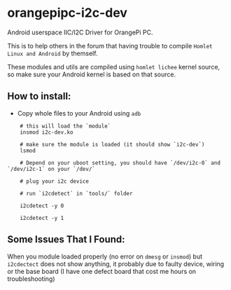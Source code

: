 # orangepipc-i2c-dev

Android userspace IIC/I2C Driver for OrangePi PC.

This is to help others in the forum that having trouble to compile `Homlet Linux and Android` by themself.

These modules and utils are compiled using `homlet lichee` kernel source, so make sure your
Android kernel is based on that source.

## How to install:
- Copy whole files to your Android using `adb`

```
    # this will load the `module`
    insmod i2c-dev.ko

    # make sure the module is loaded (it should show `i2c-dev`)
    lsmod

    # Depend on your uboot setting, you should have `/dev/i2c-0` and `/dev/i2c-1` on your `/dev/`

    # plug your i2c device

    # run `i2cdetect` in `tools/` folder

    i2cdetect -y 0

    i2cdetect -y 1
```

## Some Issues That I Found:

When you module loaded properly (no error on `dmesg` or `insmod`) but `i2cdectect` does not show anything,
it probably due to faulty device, wiring or the base board (I have one defect board that cost me hours on troubleshooting)




